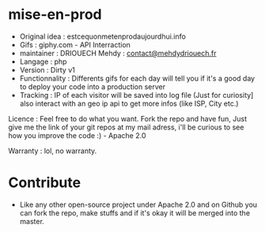 # mise-en-prod

- Original idea : estcequonmetenprodaujourdhui.info
- Gifs : giphy.com - API Interraction
- maintainer : DRIOUECH Mehdy : contact@mehdydriouech.fr
- Langage : php
- Version : Dirty v1
- Functionnality : Differents gifs for each day will tell you if it's a good day to deploy your code into a production server
- Tracking : IP of each visitor will be saved into log file (Just for curiosity] also interact with an geo ip api to get more infos (like ISP, City etc.)

Licence : Feel free to do what you want. Fork the repo and have fun, Just give me the link of your git repos at my mail adress, i'll be curious to see how you improve the code :) - Apache 2.0

Warranty : lol, no warranty.

# Contribute

- Like any other open-source project under Apache 2.0 and on Github you can fork the repo, make stuffs and if it's okay it will be merged into the master.
